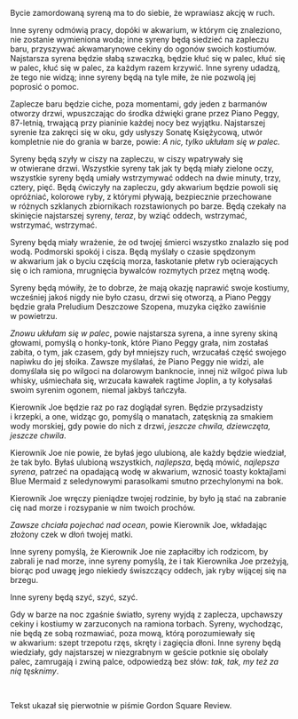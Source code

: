 Bycie zamordowaną syreną ma to do siebie, że wprawiasz akcję w&nbsp;ruch.

Inne syreny odmówią pracy, dopóki w&nbsp;akwarium, w&nbsp;którym cię znaleziono, nie zostanie wymieniona woda; inne syreny będą siedzieć na zapleczu baru, przyszywać akwamarynowe cekiny do ogonów swoich kostiumów. Najstarsza syrena będzie słabą szwaczką, będzie kłuć się w&nbsp;palec, kłuć się w&nbsp;palec, kłuć się w&nbsp;palec, za każdym razem krzywić. Inne syreny udadzą, że tego nie widzą; inne syreny będą na tyle miłe, że nie pozwolą jej poprosić o&nbsp;pomoc.

Zaplecze baru będzie ciche, poza momentami, gdy jeden z&nbsp;barmanów otworzy drzwi, wpuszczając do środka dźwięki grane przez Piano Peggy, 87-letnią, trwającą przy pianinie każdej nocy bez wyjątku. Najstarszej syrenie łza zakręci się w&nbsp;oku, gdy usłyszy Sonatę Księżycową, utwór kompletnie nie do grania w&nbsp;barze, powie: *A&nbsp;nic, tylko ukłułam się w&nbsp;palec.*

Syreny będą szyły w&nbsp;ciszy na zapleczu, w&nbsp;ciszy wpatrywały się w&nbsp;otwierane drzwi. Wszystkie syreny tak jak ty będą miały zielone oczy, wszystkie syreny będą umiały wstrzymywać oddech na dwie minuty, trzy, cztery, pięć. Będą ćwiczyły na zapleczu, gdy akwarium będzie powoli się opróżniać, kolorowe ryby, z&nbsp;którymi pływają, bezpiecznie przechowane w&nbsp;różnych szklanych zbiornikach rozstawionych po barze. Będą czekały na skinięcie najstarszej syreny, *teraz*, by wziąć oddech, wstrzymać, wstrzymać, wstrzymać.

Syreny będą miały wrażenie, że od twojej śmierci wszystko znalazło się pod wodą. Podmorski spokój i&nbsp;cisza. Będą myślały o&nbsp;czasie spędzonym w&nbsp;akwarium jak o&nbsp;byciu częścią morza, łaskotanie płetw ryb ocierających się o&nbsp;ich ramiona, mrugnięcia bywalców rozmytych przez mętną wodę.

Syreny będą mówiły, że to dobrze, że mają okazję naprawić swoje kostiumy, wcześniej jakoś nigdy nie było czasu, drzwi się otworzą, a&nbsp;Piano Peggy będzie grała Preludium Deszczowe Szopena, muzyka ciężko zawiśnie w&nbsp;powietrzu.

*Znowu ukłułam się w&nbsp;palec*, powie najstarsza syrena, a&nbsp;inne syreny skiną głowami, pomyślą o&nbsp;honky-tonk, które Piano Peggy grała, nim zostałaś zabita, o&nbsp;tym, jak czasem, gdy był mniejszy ruch, wrzucałaś część swojego napiwku do jej słoika. Zawsze myślałaś, że Piano Peggy nie widzi, ale domyślała się po wilgoci na dolarowym banknocie, innej niż wilgoć piwa lub whisky, uśmiechała się, wrzucała kawałek ragtime Joplin, a&nbsp;ty kołysałaś swoim syrenim ogonem, niemal jakbyś tańczyła.

Kierownik Joe będzie raz po raz doglądał syren. Będzie przysadzisty i&nbsp;krzepki, a&nbsp;one, widząc go, pomyślą o&nbsp;manatach, zatęsknią za smakiem wody morskiej, gdy powie do nich z&nbsp;drzwi, *jeszcze chwila, dziewczęta, jeszcze chwila*.

Kierownik Joe nie powie, że byłaś jego ulubioną, ale każdy będzie wiedział, że tak było. Byłaś ulubioną wszystkich, *najlepsza*, będą mówić, *najlepsza syrena*, patrzeć na opadającą wodę w&nbsp;akwarium, wznosić toasty koktajlami Blue Mermaid z&nbsp;seledynowymi parasolkami smutno przechylonymi na bok.

Kierownik Joe wręczy pieniądze twojej rodzinie, by było ją stać na zabranie cię nad morze i&nbsp;rozsypanie w&nbsp;nim twoich prochów.

*Zawsze chciała pojechać nad ocean*, powie Kierownik Joe, wkładając złożony czek w&nbsp;dłoń twojej matki.

Inne syreny pomyślą, że Kierownik Joe nie zapłaciłby ich rodzicom, by zabrali je nad morze, inne syreny pomyślą, że i&nbsp;tak Kierownika Joe przeżyją, biorąc pod uwagę jego niekiedy świszczący oddech, jak ryby wijącej się na brzegu.

Inne syreny będą szyć, szyć, szyć.

Gdy w&nbsp;barze na noc zgaśnie światło, syreny wyjdą z&nbsp;zaplecza, upchawszy cekiny i&nbsp;kostiumy w&nbsp;zarzuconych na ramiona torbach. Syreny, wychodząc, nie będą ze sobą rozmawiać, poza mową, którą porozumiewały się w&nbsp;akwarium: szept trzepotu rzęs, skręty i&nbsp;zagięcia dłoni. Inne syreny będą wiedziały, gdy najstarszej w&nbsp;niezgrabnym w&nbsp;geście potknie się obolały palec, zamrugają i&nbsp;zwiną palce, odpowiedzą bez słów: *tak, tak, my też za nią tęsknimy*. 

<br/>

<credits>Tekst ukazał się pierwotnie w&nbsp;piśmie Gordon Square Review.</credits>